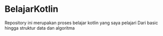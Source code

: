 # BelajarKotlin
Repository ini merupakan proses belajar kotlin yang saya pelajari
Dari basic hingga struktur data dan algoritma

